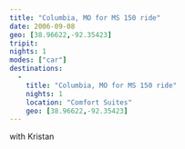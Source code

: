 ```yaml
---
title: "Columbia, MO for MS 150 ride"
date: 2006-09-08
geo: [38.96622,-92.35423]
tripit: 
nights: 1
modes: ["car"]
destinations:
  -
    title: "Columbia, MO for MS 150 ride"
    nights: 1
    location: "Comfort Suites"
    geo: [38.96622,-92.35423]
---
```


with Kristan
